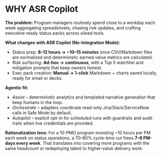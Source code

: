 # WHY ASR Copilot

**The problem:** Program managers routinely spend close to a workday each week aggregating spreadsheets, chasing risk updates, and crafting executive-ready status packs across siloed tools.

**What changes with ASR Copilot (No-Integration Mode):**

- Status prep: **8–12 hours → ~10–15 minutes** once CSV/Markdown files are normalized and deterministic earned value metrics are calculated.
- Risk surfacing: **Ad-hoc → continuous**, with a Top 5 watchlist and mitigation prompts that keep owners honest.
- Exec pack creation: **Manual → 1-click** Markdown + charts saved locally, ready for email or decks.

**Agentic fit:**

- *Assist* – deterministic analytics and templated narrative generation that keep humans in the loop.
- *Orchestrate* – adapters coordinate read-only Jira/Slack/ServiceNow calls in Safe Mode by default.
- *Autopilot* – explicit opt-in for scheduled runs with guardrails and audit trails when live credentials are provided.

**Rationalization lens:** For a 10-PMO program investing ~10 hours per PM each week on status operations, a 70–80% cycle-time cut frees **7–8 PM-days every week**. That translates into covering more programs with the same headcount or redeploying talent to higher-value delivery work.
